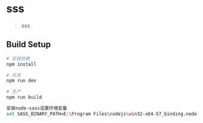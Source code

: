 # sss

> sss

## Build Setup

``` bash
# 安装依赖  
npm install

# 开发
npm run dev

# 生产
npm run build

安装node-sass设置环境变量
set SASS_BINARY_PATH=E:\Program Files\nodejs\win32-x64-57_binding.node

